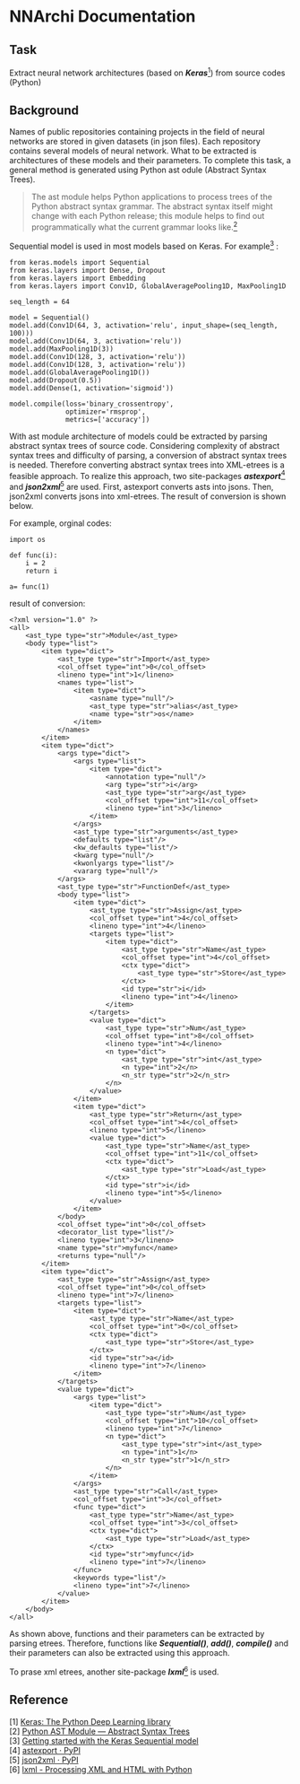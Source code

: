# NNArchi Documentation
## Task
Extract neural network architectures (based on ***Keras***[<sup>1</sup>](#refer-anchor)) from source codes (Python)
## Background
Names of public repositories containing projects in the field of neural networks are stored in given datasets (in json files). Each repository contains several models of neural network. What to be extracted is architectures of these models and their parameters. To complete this task, a general method is generated using Python ast odule (Abstract Syntax Trees).
>The ast module helps Python applications to process trees of the Python abstract syntax grammar. The abstract syntax itself might change with each Python release; this module helps to find out programmatically what the current grammar looks like.[<sup>2</sup>](#refer-anchor)  

Sequential model is used in most models based on Keras. For example[<sup>3</sup>](#refer-anchor)  :
```
from keras.models import Sequential
from keras.layers import Dense, Dropout
from keras.layers import Embedding
from keras.layers import Conv1D, GlobalAveragePooling1D, MaxPooling1D

seq_length = 64

model = Sequential()
model.add(Conv1D(64, 3, activation='relu', input_shape=(seq_length, 100)))
model.add(Conv1D(64, 3, activation='relu'))
model.add(MaxPooling1D(3))
model.add(Conv1D(128, 3, activation='relu'))
model.add(Conv1D(128, 3, activation='relu'))
model.add(GlobalAveragePooling1D())
model.add(Dropout(0.5))
model.add(Dense(1, activation='sigmoid'))

model.compile(loss='binary_crossentropy',
              optimizer='rmsprop',
              metrics=['accuracy'])
```

With ast module architecture of models could be extracted by parsing abstract syntax trees of source code. Considering complexity of abstract syntax trees and difficulty of parsing, a conversion of abstract syntax trees is needed. Therefore converting abstract syntax trees into XML-etrees is a feasible approach. To realize this approach, two site-packages ***astexport***[<sup>4</sup>](#refer-anchor) and ***json2xml***[<sup>5</sup>](#refer-anchor) are used. First, astexport converts asts into jsons. Then, json2xml converts jsons into xml-etrees. The result of conversion is shown below.  

For example, orginal codes:
```
import os

def func(i):
    i = 2
    return i

a= func(1)
```
result of conversion:
```
<?xml version="1.0" ?>
<all>
	<ast_type type="str">Module</ast_type>
	<body type="list">
		<item type="dict">
			<ast_type type="str">Import</ast_type>
			<col_offset type="int">0</col_offset>
			<lineno type="int">1</lineno>
			<names type="list">
				<item type="dict">
					<asname type="null"/>
					<ast_type type="str">alias</ast_type>
					<name type="str">os</name>
				</item>
			</names>
		</item>
		<item type="dict">
			<args type="dict">
				<args type="list">
					<item type="dict">
						<annotation type="null"/>
						<arg type="str">i</arg>
						<ast_type type="str">arg</ast_type>
						<col_offset type="int">11</col_offset>
						<lineno type="int">3</lineno>
					</item>
				</args>
				<ast_type type="str">arguments</ast_type>
				<defaults type="list"/>
				<kw_defaults type="list"/>
				<kwarg type="null"/>
				<kwonlyargs type="list"/>
				<vararg type="null"/>
			</args>
			<ast_type type="str">FunctionDef</ast_type>
			<body type="list">
				<item type="dict">
					<ast_type type="str">Assign</ast_type>
					<col_offset type="int">4</col_offset>
					<lineno type="int">4</lineno>
					<targets type="list">
						<item type="dict">
							<ast_type type="str">Name</ast_type>
							<col_offset type="int">4</col_offset>
							<ctx type="dict">
								<ast_type type="str">Store</ast_type>
							</ctx>
							<id type="str">i</id>
							<lineno type="int">4</lineno>
						</item>
					</targets>
					<value type="dict">
						<ast_type type="str">Num</ast_type>
						<col_offset type="int">8</col_offset>
						<lineno type="int">4</lineno>
						<n type="dict">
							<ast_type type="str">int</ast_type>
							<n type="int">2</n>
							<n_str type="str">2</n_str>
						</n>
					</value>
				</item>
				<item type="dict">
					<ast_type type="str">Return</ast_type>
					<col_offset type="int">4</col_offset>
					<lineno type="int">5</lineno>
					<value type="dict">
						<ast_type type="str">Name</ast_type>
						<col_offset type="int">11</col_offset>
						<ctx type="dict">
							<ast_type type="str">Load</ast_type>
						</ctx>
						<id type="str">i</id>
						<lineno type="int">5</lineno>
					</value>
				</item>
			</body>
			<col_offset type="int">0</col_offset>
			<decorator_list type="list"/>
			<lineno type="int">3</lineno>
			<name type="str">myfunc</name>
			<returns type="null"/>
		</item>
		<item type="dict">
			<ast_type type="str">Assign</ast_type>
			<col_offset type="int">0</col_offset>
			<lineno type="int">7</lineno>
			<targets type="list">
				<item type="dict">
					<ast_type type="str">Name</ast_type>
					<col_offset type="int">0</col_offset>
					<ctx type="dict">
						<ast_type type="str">Store</ast_type>
					</ctx>
					<id type="str">a</id>
					<lineno type="int">7</lineno>
				</item>
			</targets>
			<value type="dict">
				<args type="list">
					<item type="dict">
						<ast_type type="str">Num</ast_type>
						<col_offset type="int">10</col_offset>
						<lineno type="int">7</lineno>
						<n type="dict">
							<ast_type type="str">int</ast_type>
							<n type="int">1</n>
							<n_str type="str">1</n_str>
						</n>
					</item>
				</args>
				<ast_type type="str">Call</ast_type>
				<col_offset type="int">3</col_offset>
				<func type="dict">
					<ast_type type="str">Name</ast_type>
					<col_offset type="int">3</col_offset>
					<ctx type="dict">
						<ast_type type="str">Load</ast_type>
					</ctx>
					<id type="str">myfunc</id>
					<lineno type="int">7</lineno>
				</func>
				<keywords type="list"/>
				<lineno type="int">7</lineno>
			</value>
		</item>
	</body>
</all>
```
As shown above, functions and their parameters can be extracted by parsing etrees. Therefore, functions like ***Sequential()***, ***add()***, ***compile()*** and their parameters can also be extracted using this approach.

To prase xml etrees, another site-package ***lxml***[<sup>6</sup>](#refer-anchor) is used.

<div id="refer-anchor"></div>

## Reference
[1] [Keras: The Python Deep Learning library](https://keras.io/)  
[2] [Python AST Module — Abstract Syntax Trees](https://docs.python.org/3.7/library/ast.html)  
[3] [Getting started with the Keras Sequential model](https://keras.io/getting-started/sequential-model-guide/)  
[4] [astexport · PyPI](https://pypi.org/project/astexport/)  
[5] [json2xml · PyPI](https://pypi.org/project/json2xml/)  
[6] [lxml - Processing XML and HTML with Python](https://lxml.de/index.html)  